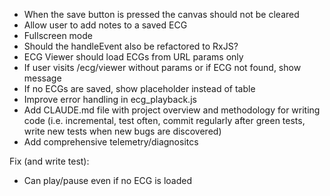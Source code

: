 - When the save button is pressed the canvas should not be cleared
- Allow user to add notes to a saved ECG
- Fullscreen mode
- Should the handleEvent also be refactored to RxJS?
- ECG Viewer should load ECGs from URL params only
- If user visits /ecg/viewer without params or if ECG not found, show message
- If no ECGs are saved, show placeholder instead of table
- Improve error handling in ecg_playback.js
- Add CLAUDE.md file with project overview and methodology for writing code (i.e. incremental, test often, commit regularly after green tests, write new tests when new bugs are discovered)
- Add comprehensive telemetry/diagnositcs

Fix (and write test):

- Can play/pause even if no ECG is loaded
